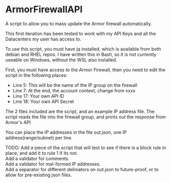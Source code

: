 # ArmorFirewallAPI
A script to allow you to mass update the Armor firewall automatically.

This first iteration has been tested to work with my API Keys and all the Datacenters my user has access to.

To use this script, you must have jq installed, which is available from both debian and RHEL repos. I have written this in Bash, so it is not currently useable on Windows, without the WSL also installed.

First, you must have access to the Armor Firewall, then you need to edit the script in the following places:
- Line 5: This will be the name of the IP group on the firewall
- Line 7: At the end, the account context, change from xxxx
- Line 17: Your own API ID
- Line 18: Your own API Secret 

The 2 files included are the script, and an example IP address file.
The script reads the file into the firewall group, and prints out the response from Armor's API

You can place the IP addresses in the file out.json, one IP address(range/subnet) per line.

TODO:
Add a piece of the script that will test to see if there is a block rule in place, and add it to rule 1 if its not.  
Add a validator for comments.  
Add a validator for mal-formed IP addresses.  
Add a separator for different deliniators on out.json to future-proof, or to allow for pre-existing json files.  
